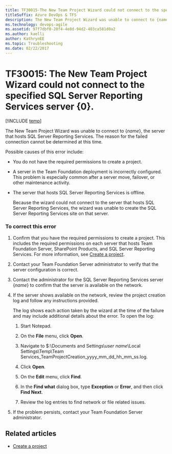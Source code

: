 ```yaml
---
title: TF30015-The New Team Project Wizard could not connect to the specified SQL Server Reporting Services server
titleSuffix: Azure DevOps & TFS
description: The New Team Project Wizard was unable to connect to {name}.
ms.technology: devops-agile
ms.assetid: 97f7dbf0-20f4-4e8d-94d2-403ca581d0a2
ms.author: kaelli
author: KathrynEE
ms.topic: Troubleshooting
ms.date: 02/22/2017
---
```


# TF30015: The New Team Project Wizard could not connect to the specified SQL Server Reporting Services server {0}.

[!INCLUDE [temp](../../includes/version-vsts-tfs-all-versions.md)]

The New Team Project Wizard was unable to connect to {_name_}, the server that hosts SQL Server Reporting Services. The reason for the failed connection cannot be determined at this time.

Possible causes of this error include:

* You do not have the required permissions to create a project.

* A server in the Team Foundation deployment is incorrectly configured. This problem is especially common after a server move, failover, or other maintenance activity.

* The server that hosts SQL Server Reporting Services is offline.

  Because the wizard could not connect to the server that hosts SQL Server Reporting Services, the wizard was unable to create the SQL Server Reporting Services site on that server.

### To correct this error

1.  Confirm that you have the required permissions to create a project. This includes the required permissions on each server that hosts Team Foundation Server, SharePoint Products, and SQL Server Reporting Services. For more information, see [Create a project](../../organizations/projects/create-project.md).

2.  Contact your Team Foundation Server administrator to verify that the server configuration is correct.

3.  Contact the administrator for the SQL Server Reporting Services server {_name_} to confirm that the server is available on the network.

4.  If the server shows available on the network, review the project creation log and follow any instructions provided.

    The log shows each action taken by the wizard at the time of the failure and may include additional details about the error. To open the log:

    1.  Start Notepad.

    2.  On the **File** menu, click **Open**.

    3.  Navigate to $:\Documents and Settings\\_user name_\Local Settings\Temp\Team Services_TeamProjectCreation_yyyy_mm_dd_hh_mm_ss.log.

    4.  Click **Open**.

    5.  On the **Edit** menu, click **Find**.

    6.  In the **Find what** dialog box, type **Exception** or **Error**, and then click **Find Next**.

    7.  Review the log entries to find network or file related issues.

5.  If the problem persists, contact your Team Foundation Server administrator.

## Related articles

* [Create a project](../../organizations/projects/create-project.md)
